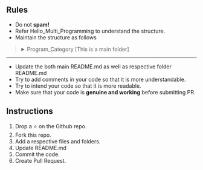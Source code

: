 ## Rules
* Do not <b>spam!</b>
* Refer Hello_Multi_Programming to understand the structure.
* Maintain the structure as follows
>  <details>
>  <summary>Program_Category [This is a main folder]</summary>
>  
>   > <details>
>   >  <summary> 1. Program_Category_Name</summary>
>   >  
>   >  > <details>
>   >  > <summary> 1. Program_Name</summary>
>   >  > 
>   >  >> **src** : Contains Program same as folder name in different languages <br> 
>   >  >> **README.md** : Problem Statement, Solution in different Programming Language with its hyperlink
>   >  > </details>
>   >  > 2. README.md : Program Name List of respective category
>   >  </details>
>   >  2. README.md : Program List of category
>  </details>
> 
  <hr>
  

* Update the both main README.md as well as respective folder README.md
* Try to add comments in your code so that it is more understandable.
* Try to intend your code so that it is more readable.
* Make sure that your code is **genuine and working** before submitting PR.

## Instructions
1. Drop a ⭐ on the Github repo.
2. Fork this repo.
3. Add a respective files and folders.
4. Update README.md
5. Commit the code.
6. Create Pull Request.
